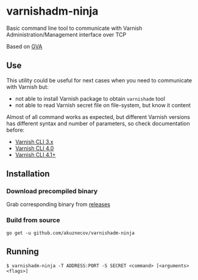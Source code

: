 # varnishadm-ninja

Basic command line tool to communicate with Varnish Administration/Management interface over TCP

Based on [GVA](https://github.com/kreuzwerker/gva)

## Use

This utility could be useful for next cases when you need to communicate with Varnish but:

* not able to install Varnish package to obtain `varnishadm` tool
* not able to read Varnish secret file on file-system, but know it content

Almost of all command works as expected, but different Varnish versions has different syntax and number of parameters, so check documentation before:

* [Varnish CLI 3.x](https://www.varnish-cache.org/docs/3.0/reference/varnish-cli.html)
* [Varnish CLI 4.0](https://www.varnish-cache.org/docs/4.0/reference/varnish-cli.html)
* [Varnish CLI 4.1+](https://www.varnish-cache.org/docs/trunk/reference/varnish-cli.html)

## Installation

### Download precompiled binary

Grab corresponding binary from [releases](https://github.com/akuznecov/varnishadm-ninja/releases)

### Build from source

`go get -u github.com/akuznecov/varnishadm-ninja`

## Running

```
$ varnishadm-ninja -T ADDRESS:PORT -S SECRET <command> [<arguments> <flags>]
```